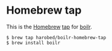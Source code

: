 # Homebrew tap

This is the [Homebrew][homebrew] [tap](https://docs.brew.sh/Taps.html) for
[boilr].

[homebrew]: https://brew.sh/
[tap]: https://docs.brew.sh/Taps.html
[boilr]: https://github.com/tmrts/boilr

```
$ brew tap harobed/boilr-homebrew-tap
$ brew install boilr
```
